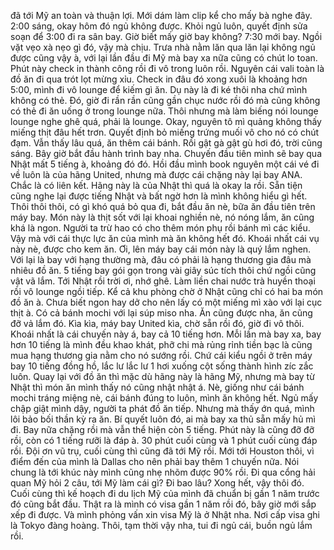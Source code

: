 đã tới Mỹ an toàn và thuận lợi. Mới dám làm clip kể cho mấy bà nghe đây. 2:00 sáng, okay hôm đó ngủ không được. Khỏi ngủ luôn, quyết định sửa soạn để 3:00 đi ra sân bay. Giờ biết mấy giờ bay không? 7:30 mới bay. Ngồi vặt vẹo xà nẹo gì đó, vậy mà chịu. Trưa nhà nằm lăn qua lăn lại không ngủ được cũng vậy à, với lại lần đầu đi Mỹ mà bay xa nữa cũng có chút lo toan. Phút này check in thành công rồi đi vô trong luôn rồi. Nguyên cái vali toàn là đồ ăn đi qua trót lọt mừng xỉu. Check in đâu đó xong xuôi là khoảng hơn 5:00, mình đi vô lounge để kiếm gì ăn. Dụ này là đi ké thôi nha chứ mình không có thẻ. Đó, giờ đi rần rần cũng gần chục nước rồi đó mà cũng không có thẻ đi ăn uống ở trong lounge nữa. Thôi nhưng mà làm biếng nói lounge lounge nghe ghê quá, phải là lounge. Okay, nguyên tô mì quảng không thấy miếng thịt đâu hết trơn. Quyết định bỏ miếng trứng muối vô cho nó có chút đạm. Vẫn thấy lâu quá, ăn thêm cái bánh. Rồi gật gà gật gù hơi đó, trời cũng sáng. Bây giờ bắt đầu hành trình bay nha. Chuyến đầu tiên mình sẽ bay qua Nhật mất 5 tiếng à, khoảng đó đó. Hồi đầu mình book nguyên một cái vé đi về luôn là của hãng United, nhưng mà được cái chặng này lại bay ANA. Chắc là có liên kết. Hãng này là của Nhật thì quá là okay la rồi. Sẵn tiện cũng nghe lại được tiếng Nhật và bất ngờ hơn là mình không hiểu gì hết. Thôi thôi thôi, có gì khó quá bỏ qua đi, bắt đầu ăn nè, bữa ăn đầu tiên trên máy bay. Món này là thịt sốt với lại khoai nghiền nè, nó nóng lắm, ăn cũng khá là ngon. Người ta trừ hao có cho thêm món phụ rồi bánh mì các kiểu. Vậy mà với cái thực lực ăn của mình mà ăn không hết đó. Khoái nhất cái vụ này nè, được cho kem ăn. Ơi, lên máy bay cái món này là quý lắm nghen. Với lại là bay với hạng thường mà, đâu có phải là hạng thương gia đâu mà nhiêu đồ ăn. 5 tiếng bay gói gọn trong vài giây súc tích thôi chứ ngồi cũng vật vã lắm. Tới Nhật rồi trời ơi, nhớ ghê. Làm liền chai nước trà huyền thoại rồi vô lounge ngồi tiếp. Kể cả khu phòng chờ ở Nhật cũng chỉ có hai ba món đồ ăn à. Chưa biết ngon hay dở cho nên lấy có một miếng mì xào với lại cục thịt à. Có cả bánh mochi với lại súp miso nha. Ăn cũng được nha, ăn cũng đỡ vả lắm đó. Kìa kìa, máy bay United kìa, chờ sẵn rồi đó, giờ đi vô thôi. Khoái nhất là cái chuyến này á, bay cả 10 tiếng hơn. Mỗi lần mà bay xa, bay hơn 10 tiếng là mình đều khao khát, phỡ chi mà rủng rỉnh tiền bạc là cũng mua hạng thương gia nằm cho nó sướng rồi. Chứ cái kiểu ngồi ở trên máy bay 10 tiếng đồng hồ, lắc lư lắc lư 1 hơi xuống cột sống thành hình zíc zắc luôn. Quay lại với đồ ăn thì mặc dù hãng này là hãng Mỹ, nhưng mà bay từ Nhật thì món ăn mình thấy nó cũng nhật nhật á. Nè, giống như cái bánh mochi tráng miệng nè, cái bánh đúng to luôn, mình ăn không hết. Ngủ mấy chập giật mình dậy, người ta phát đồ ăn tiếp. Nhưng mà thấy ớn quá, mình lôi bảo bối thần kỳ ra ăn. Bí quyết luôn đó, ai mà bay xa thủ sẵn mấy hủ mì đi. Bay nữa chặng rồi mà vẫn thể hiện còn 5 tiếng. Phút này là cũng đỡ đỡ rồi, còn có 1 tiếng rưỡi là đáp à. 30 phút cuối cùng và 1 phút cuối cùng đáp rồi. Đội ơn vũ trụ, cuối cùng thì cũng đã tới Mỹ rồi. Mới tới Houston thôi, vì điểm đến của mình là Dallas cho nên phải bay thêm 1 chuyến nữa. Nói chung là tới khúc này mình cũng nhẹ nhõm được 90% rồi. Đi qua cổng hải quan Mỹ hỏi 2 câu, tới Mỹ làm cái gì? Đi bao lâu? Xong hết, vậy thôi đó. Cuối cùng thì kế hoạch đi du lịch Mỹ của mình đã chuẩn bị gần 1 năm trước đó cũng bắt đầu. Thật ra là mình có visa gần 1 năm rồi đó, bây giờ mới sắp xếp đi được. Và mình phỏng vấn xin visa Mỹ là ở Nhật nha. Nơi cấp visa ghi là Tokyo đàng hoàng. Thôi, tạm thời vậy nha, tui đi ngủ cái, buồn ngủ lắm rồi.
